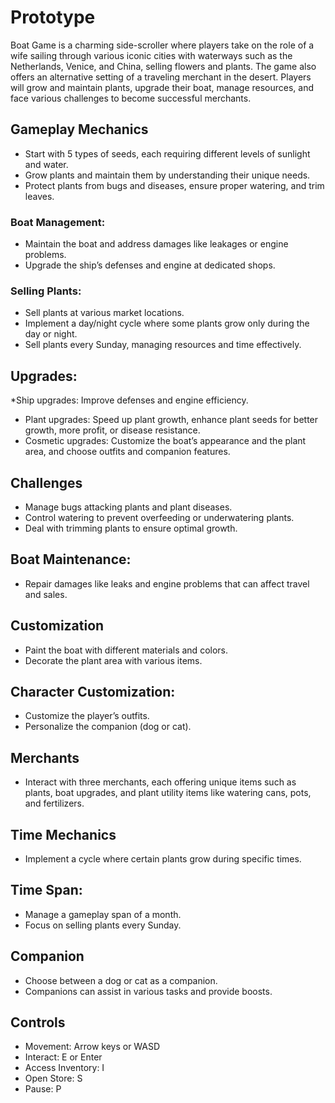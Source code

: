 # Prototype
Boat Game is a charming side-scroller where players take on the role of a wife sailing through various iconic cities with waterways such as the Netherlands, Venice, and China, selling flowers and plants. The game also offers an alternative setting of a traveling merchant in the desert. Players will grow and maintain plants, upgrade their boat, manage resources, and face various challenges to become successful merchants.

## Gameplay Mechanics
* Start with 5 types of seeds, each requiring different levels of sunlight and water.
* Grow plants and maintain them by understanding their unique needs.
* Protect plants from bugs and diseases, ensure proper watering, and trim leaves.

### Boat Management:
* Maintain the boat and address damages like leakages or engine problems.
* Upgrade the ship’s defenses and engine at dedicated shops.

### Selling Plants:
* Sell plants at various market locations.
* Implement a day/night cycle where some plants grow only during the day or night.
* Sell plants every Sunday, managing resources and time effectively.

## Upgrades:
*Ship upgrades: Improve defenses and engine efficiency.
* Plant upgrades: Speed up plant growth, enhance plant seeds for better growth, more profit, or disease resistance.
* Cosmetic upgrades: Customize the boat’s appearance and the plant area, and choose outfits and companion features.

## Challenges
* Manage bugs attacking plants and plant diseases.
* Control watering to prevent overfeeding or underwatering plants.
* Deal with trimming plants to ensure optimal growth.

## Boat Maintenance:
* Repair damages like leaks and engine problems that can affect travel and sales.

## Customization
* Paint the boat with different materials and colors.
* Decorate the plant area with various items.

## Character Customization:
* Customize the player’s outfits.
* Personalize the companion (dog or cat).
  
## Merchants
* Interact with three merchants, each offering unique items such as plants, boat upgrades, and plant utility items like watering cans, pots, and fertilizers.

## Time Mechanics
* Implement a cycle where certain plants grow during specific times.
  
## Time Span:
* Manage a gameplay span of a month.
* Focus on selling plants every Sunday.

## Companion
* Choose between a dog or cat as a companion.
* Companions can assist in various tasks and provide boosts.

## Controls
* Movement: Arrow keys or WASD
* Interact: E or Enter
* Access Inventory: I
* Open Store: S
* Pause: P

